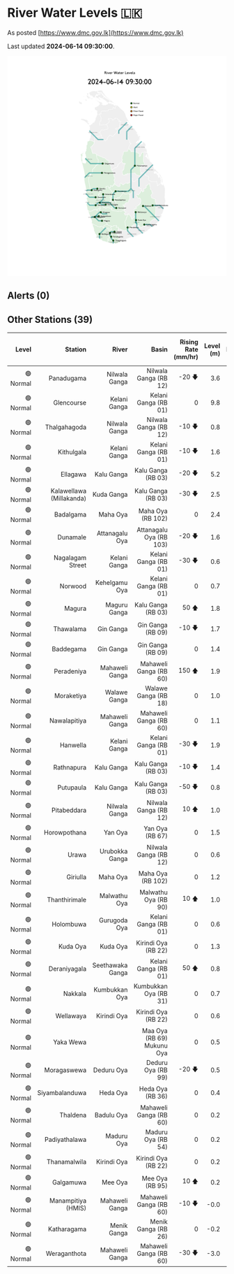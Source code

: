 # River Water Levels :sri_lanka:

As posted [https://www.dmc.gov.lk](https://www.dmc.gov.lk)

Last updated **2024-06-14 09:30:00**.

<div id="river-water-level-map">

![images/river-water-level-map.png](images/river-water-level-map.png)

</div>

## Alerts (0)

## Other Stations (39)

| Level | Station | River | Basin | Rising Rate (mm/hr) | Level (m) | Alert Level (m) | Minor Flood Level (m) | Major Flood Level (m) |
| --: | --: | --: | --: | --: | --: | --: | --: | --: |
| 🟢 Normal | Panadugama | Nilwala Ganga | Nilwala Ganga (RB 12) | -20 🡇 | 3.6 | 5.0 | 6.0 | 7.5 |
| 🟢 Normal | Glencourse | Kelani Ganga | Kelani Ganga (RB 01) | 0  | 9.8 | 15.0 | 16.5 | 19.0 |
| 🟢 Normal | Thalgahagoda | Nilwala Ganga | Nilwala Ganga (RB 12) | -10 🡇 | 0.8 | 1.4 | 1.7 | 2.8 |
| 🟢 Normal | Kithulgala | Kelani Ganga | Kelani Ganga (RB 01) | -10 🡇 | 1.6 | 3.0 | 4.0 | 6.0 |
| 🟢 Normal | Ellagawa | Kalu Ganga | Kalu Ganga (RB 03) | -20 🡇 | 5.2 | 10.0 | 10.7 | 12.2 |
| 🟢 Normal | Kalawellawa (Millakanda) | Kuda Ganga | Kalu Ganga (RB 03) | -30 🡇 | 2.5 | 5.0 | 6.5 | 8.0 |
| 🟢 Normal | Badalgama | Maha Oya | Maha Oya (RB 102) | 0  | 2.4 | 5.0 | 6.2 | 9.6 |
| 🟢 Normal | Dunamale | Attanagalu Oya | Attanagalu Oya (RB 103) | -20 🡇 | 1.6 | 3.3 | 4.4 | 5.5 |
| 🟢 Normal | Nagalagam Street | Kelani Ganga | Kelani Ganga (RB 01) | -30 🡇 | 0.6 | 1.2 | 1.5 | 2.1 |
| 🟢 Normal | Norwood | Kehelgamu Oya | Kelani Ganga (RB 01) | 0  | 0.7 | 1.5 | 3.0 | 4.5 |
| 🟢 Normal | Magura | Maguru Ganga | Kalu Ganga (RB 03) | 50 🡅 | 1.8 | 4.0 | 6.0 | 7.5 |
| 🟢 Normal | Thawalama | Gin Ganga | Gin Ganga (RB 09) | -10 🡇 | 1.7 | 4.0 | 6.0 | 7.5 |
| 🟢 Normal | Baddegama | Gin Ganga | Gin Ganga (RB 09) | 0  | 1.4 | 3.5 | 4.0 | 5.0 |
| 🟢 Normal | Peradeniya | Mahaweli Ganga | Mahaweli Ganga (RB 60) | 150 🡅 | 1.9 | 5.0 | 7.0 | 9.0 |
| 🟢 Normal | Moraketiya | Walawe Ganga | Walawe Ganga (RB 18) | 0  | 1.0 | 3.0 | 5.0 | 7.0 |
| 🟢 Normal | Nawalapitiya | Mahaweli Ganga | Mahaweli Ganga (RB 60) | 0  | 1.1 | 3.5 | 5.0 | 6.0 |
| 🟢 Normal | Hanwella | Kelani Ganga | Kelani Ganga (RB 01) | -30 🡇 | 1.9 | 7.0 | 8.0 | 10.0 |
| 🟢 Normal | Rathnapura | Kalu Ganga | Kalu Ganga (RB 03) | -10 🡇 | 1.4 | 5.2 | 7.5 | 9.5 |
| 🟢 Normal | Putupaula | Kalu Ganga | Kalu Ganga (RB 03) | -50 🡇 | 0.8 | 3.0 | 4.0 | 5.0 |
| 🟢 Normal | Pitabeddara | Nilwala Ganga | Nilwala Ganga (RB 12) | 10 🡅 | 1.0 | 4.0 | 5.0 | 6.5 |
| 🟢 Normal | Horowpothana | Yan Oya | Yan Oya (RB 67) | 0  | 1.5 | 6.0 | 7.5 | 10.5 |
| 🟢 Normal | Urawa | Urubokka Ganga | Nilwala Ganga (RB 12) | 0  | 0.6 | 2.5 | 4.0 | 6.0 |
| 🟢 Normal | Giriulla | Maha Oya | Maha Oya (RB 102) | 0  | 1.2 | 5.5 | 6.5 | 7.5 |
| 🟢 Normal | Thanthirimale | Malwathu Oya | Malwathu Oya (RB 90) | 10 🡅 | 1.0 | 5.0 | 6.8 | 7.8 |
| 🟢 Normal | Holombuwa | Gurugoda Oya | Kelani Ganga (RB 01) | 0  | 0.6 | 3.0 | 3.4 | 5.0 |
| 🟢 Normal | Kuda Oya | Kuda Oya | Kirindi Oya (RB 22) | 0  | 1.3 | 6.9 | 8.4 | 8.8 |
| 🟢 Normal | Deraniyagala | Seethawaka Ganga | Kelani Ganga (RB 01) | 50 🡅 | 0.8 | 4.8 | 5.8 | 6.4 |
| 🟢 Normal | Nakkala | Kumbukkan Oya | Kumbukkan Oya (RB 31) | 0  | 0.7 | 5.0 | 6.0 | 7.5 |
| 🟢 Normal | Wellawaya | Kirindi Oya | Kirindi Oya (RB 22) | 0  | 0.6 | 4.4 | 5.4 | 5.9 |
| 🟢 Normal | Yaka Wewa |  | Maa Oya (RB 69) Mukunu Oya | 0  | 0.5 | 4.0 | 5.0 | 6.0 |
| 🟢 Normal | Moragaswewa | Deduru Oya | Deduru Oya (RB 99) | -20 🡇 | 0.5 | 4.8 | 6.0 | 7.0 |
| 🟢 Normal | Siyambalanduwa | Heda Oya | Heda Oya (RB 36) | 0  | 0.4 | 4.5 | 6.0 | 7.0 |
| 🟢 Normal | Thaldena | Badulu Oya | Mahaweli Ganga (RB 60) | 0  | 0.2 | 3.0 | 4.0 | 5.0 |
| 🟢 Normal | Padiyathalawa | Maduru Oya | Maduru Oya (RB 54) | 0  | 0.2 | 4.0 | 4.5 | 6.0 |
| 🟢 Normal | Thanamalwila | Kirindi Oya | Kirindi Oya (RB 22) | 0  | 0.2 | 4.0 | 5.0 | 5.5 |
| 🟢 Normal | Galgamuwa | Mee Oya | Mee Oya (RB 95) | 10 🡅 | 0.2 | 4.8 | 5.9 | 8.0 |
| 🟢 Normal | Manampitiya (HMIS) | Mahaweli Ganga | Mahaweli Ganga (RB 60) | -10 🡇 | -0.0 | 3.0 | 4.3 | 6.0 |
| 🟢 Normal | Katharagama | Menik Ganga | Menik Ganga (RB 26) | 0  | -0.2 | 4.0 | 4.6 | 6.5 |
| 🟢 Normal | Weraganthota | Mahaweli Ganga | Mahaweli Ganga (RB 60) | -30 🡇 | -3.0 | 5.0 | 6.0 | 8.0 |
